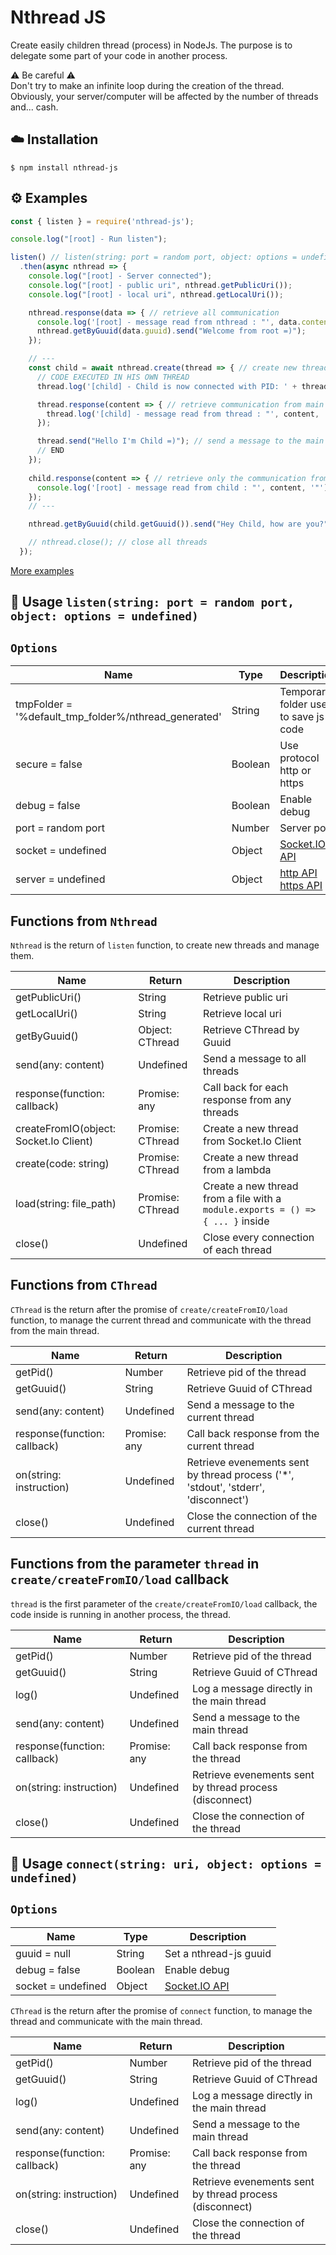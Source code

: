 # Nthread JS
Create easily children thread (process) in NodeJs. The purpose is to delegate some part of your code in another process.  
  
⚠ Be careful ⚠  
Don't try to make an infinite loop during the creation of the thread.  
Obviously, your server/computer will be affected by the number of threads and... cash.  

## ☁️ Installation

```
$ npm install nthread-js
```
  
## ⚙️ Examples

``` js  
const { listen } = require('nthread-js');

console.log("[root] - Run listen");

listen() // listen(string: port = random port, object: options = undefined)
  .then(async nthread => {
    console.log("[root] - Server connected");
    console.log("[root] - public uri", nthread.getPublicUri());
    console.log("[root] - local uri", nthread.getLocalUri());

    nthread.response(data => { // retrieve all communication
      console.log('[root] - message read from nthread : "', data.content, '" by "', data.guuid, '"');
      nthread.getByGuuid(data.guuid).send("Welcome from root =)");
    });

    // ---
    const child = await nthread.create(thread => { // create new thread
      // CODE EXECUTED IN HIS OWN THREAD
      thread.log('[child] - Child is now connected with PID: ' + thread.getPid()); // log a message to the main thread

      thread.response(content => { // retrieve communication from main thread
        thread.log('[child] - message read from thread : "', content, '"');
      });

      thread.send("Hello I'm Child =)"); // send a message to the main thread
      // END
    });
    
    child.response(content => { // retrieve only the communication from the child
      console.log('[root] - message read from child : "', content, '"');
    });
    // ---

    nthread.getByGuuid(child.getGuuid()).send("Hey Child, how are you?"); // send a message to the child thread

    // nthread.close(); // close all threads
  });
```

[More examples](https://github.com/dobobaie/nthread-js/tree/master/examples)
   
## 📝 Usage `listen(string: port = random port, object: options = undefined)`

## `Options`

| Name                                                   | Type     | Description         
| ------------------------------------------------------ | -------- | ------------
| tmpFolder = '%default_tmp_folder%/nthread_generated'   | String   | Temporary folder used to save js code 
| secure = false                                         | Boolean  | Use protocol http or https
| debug = false                                          | Boolean  | Enable debug
| port = random port                                     | Number   | Server port
| socket = undefined                                     | Object   | [Socket.IO API](https://socket.io/docs/server-api/)
| server = undefined                                     | Object   | [http API](https://nodejs.org/api/http.html) [https API](https://nodejs.org/api/https.html)

## Functions from `Nthread`
  
`Nthread` is the return of `listen` function, to create new threads and manage them.  
  
| Name                                    | Return            | Description         
| ----------------------------------------| ------------------| ------------
| getPublicUri()                          | String            | Retrieve public uri
| getLocalUri()                           | String            | Retrieve local uri
| getByGuuid()                            | Object: CThread   | Retrieve CThread by Guuid
| send(any: content)                      | Undefined         | Send a message to all threads
| response(function: callback)            | Promise: any      | Call back for each response from any threads
| createFromIO(object: Socket.Io Client)  | Promise: CThread  | Create a new thread from Socket.Io Client
| create(code: string)                    | Promise: CThread  | Create a new thread from a lambda
| load(string: file_path)                 | Promise: CThread  | Create a new thread from a file with a `module.exports = () => { ... }` inside
| close()                                 | Undefined         | Close every connection of each thread

## Functions from `CThread`
  
`CThread` is the return after the promise of `create/createFromIO/load` function, to manage the current thread and communicate with the thread from the main thread.

| Name                                    | Return            | Description         
| ----------------------------------------| ------------------| ------------
| getPid()                                | Number            | Retrieve pid of the thread
| getGuuid()                              | String            | Retrieve Guuid of CThread
| send(any: content)                      | Undefined         | Send a message to the current thread
| response(function: callback)            | Promise: any      | Call back response from the current thread
| on(string: instruction)                 | Undefined         | Retrieve evenements sent by thread process ('*', 'stdout', 'stderr', 'disconnect')
| close()                                 | Undefined         | Close the connection of the current thread

## Functions from the parameter `thread` in `create/createFromIO/load` callback

`thread` is the first parameter of the `create/createFromIO/load` callback, the code inside is running in another process, the thread. 

| Name                                    | Return            | Description         
| ----------------------------------------| ------------------| ------------
| getPid()                                | Number            | Retrieve pid of the thread
| getGuuid()                              | String            | Retrieve Guuid of CThread
| log()                                   | Undefined         | Log a message directly in the main thread
| send(any: content)                      | Undefined         | Send a message to the main thread
| response(function: callback)            | Promise: any      | Call back response from the thread
| on(string: instruction)                 | Undefined         | Retrieve evenements sent by thread process (disconnect)
| close()                                 | Undefined         | Close the connection of the thread

## 📝 Usage `connect(string: uri, object: options = undefined)`

## `Options`

| Name                                                   | Type     | Description         
| ------------------------------------------------------ | -------- | ------------
| guuid = null                                           | String   | Set a nthread-js guuid
| debug = false                                          | Boolean  | Enable debug
| socket = undefined                                     | Object   | [Socket.IO API](https://socket.io/docs/server-api/)
  
`CThread` is the return after the promise of `connect` function, to manage the thread and communicate with the main thread.

| Name                                    | Return            | Description         
| ----------------------------------------| ------------------| ------------
| getPid()                                | Number            | Retrieve pid of the thread
| getGuuid()                              | String            | Retrieve Guuid of CThread
| log()                                   | Undefined         | Log a message directly in the main thread
| send(any: content)                      | Undefined         | Send a message to the main thread
| response(function: callback)            | Promise: any      | Call back response from the thread
| on(string: instruction)                 | Undefined         | Retrieve evenements sent by thread process (disconnect)
| close()                                 | Undefined         | Close the connection of the thread
